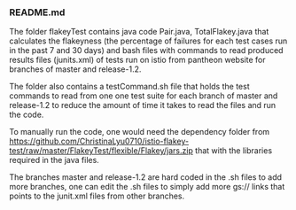 ### README.md ###

The folder flakeyTest contains java code Pair.java, TotalFlakey.java that calculates the flakeyness (the percentage of failures for each test cases run in the past 7 and 30 days) and bash files with commands to read produced results files (junits.xml) of tests run on istio from pantheon website for branches of master and release-1.2.

The folder also contains a testCommand.sh file that holds the test commands to read from one one test suite for each branch of master and release-1.2 to reduce the amount of time it takes to read the files and run the code. 

To manually run the code, one would need the dependency folder from https://github.com/ChristinaLyu0710/istio-flakey-test/raw/master/FlakeyTest/flexible/Flakey/jars.zip that with the libraries required in the java files. 

The branches master and release-1.2 are hard coded in the .sh files to add more branches, one can edit the .sh files to simply add more gs:// links that points to the junit.xml files from other branches. 